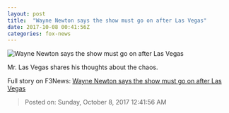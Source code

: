 ```yaml
---
layout: post
title:  "Wayne Newton says the show must go on after Las Vegas"
date: 2017-10-08 00:41:56Z
categories: fox-news
---
```


![Wayne Newton says the show must go on after Las Vegas](http://a57.foxnews.com/media2.foxnews.com/BrightCove/694940094001/2017/10/08/640/360/694940094001_5601370308001_5601356017001-vs.jpg)

Mr. Las Vegas shares his thoughts about the chaos.


Full story on F3News: [Wayne Newton says the show must go on after Las Vegas](http://www.f3nws.com/n/VcKXfH)

> Posted on: Sunday, October 8, 2017 12:41:56 AM
